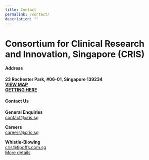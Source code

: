 ```yaml
---
title: Contact
permalink: /contact/
description: ""
---
```


# **Consortium for Clinical Research and Innovation, Singapore (CRIS)**

#### **Address**
**23 Rochester Park, #06-01, Singapore 139234
**<br>**[VIEW MAP](https://www.google.com/maps/place/Consortium+for+Clinical+Research+and+Innovation,+Singapore+(CRIS)/@1.3072436,103.7848055,17z/data=!3m2!4b1!5s0x31da1a42b67bffc5:0x9c9a7fb73357ad6b!4m5!3m4!1s0x31da1a43e22fffff:0xf4de35d3f25ac579!8m2!3d1.3072382!4d103.7869942?coh=164777&entry=tt&shorturl=1)**
<br>**[GETTING HERE](/files/Critical%20Documents/Getting-to-CRIS_May2022.pdf)**

#### **Contact Us**
**General Enquiries**
<br>[contact@cris.sg](mailto:contact@cris.sg)

**Careers**
<br>[careers@cris.sg](mailto:careers@cris.sg)

**Whistle-Blowing**
<br>[cris@tipoffs.com.sg](mailto:cris@tipoffs.com.sg)
<br>[More details](/whistleblowing/)
